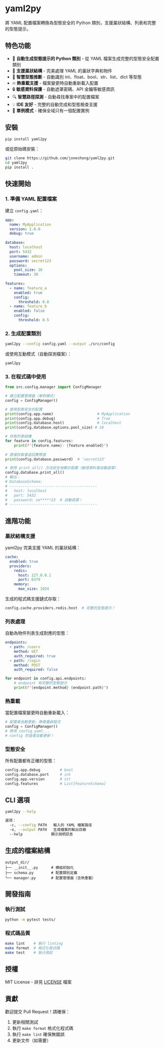 # yaml2py

將 YAML 配置檔案轉換為型態安全的 Python 類別，支援巢狀結構、列表和完整的型態提示。


## 特色功能

- 🎯 **自動生成型態提示的 Python 類別** - 從 YAML 檔案生成完整的型態安全配置類別
- 🔄 **支援巢狀結構** - 完美處理 YAML 的巢狀字典和物件
- 📝 **智慧型態推斷** - 自動識別 int、float、bool、str、list、dict 等型態
- 🔥 **熱重載支援** - 檔案變更時自動重新載入配置
- 🔒 **敏感資料保護** - 自動遮罩密碼、API 金鑰等敏感資訊
- 🔍 **智慧路徑探測** - 自動尋找專案中的配置檔案
- 💡 **IDE 友好** - 完整的自動完成和型態檢查支援
- 🎨 **單例模式** - 確保全域只有一個配置實例

## 安裝

```bash
pip install yaml2py
```

或從原始碼安裝：

```bash
git clone https://github.com/joneshong/yaml2py.git
cd yaml2py
pip install .
```

## 快速開始

### 1. 準備 YAML 配置檔案

建立 `config.yaml`：

```yaml
app:
  name: MyApplication
  version: 1.0.0
  debug: true
  
database:
  host: localhost
  port: 5432
  username: admin
  password: secret123
  options:
    pool_size: 10
    timeout: 30
    
features:
  - name: feature_a
    enabled: true
    config:
      threshold: 0.8
  - name: feature_b
    enabled: false
    config:
      threshold: 0.5
```

### 2. 生成配置類別

```bash
yaml2py --config config.yaml --output ./src/config
```

或使用互動模式（自動探測檔案）：

```bash
yaml2py
```

### 3. 在程式碼中使用

```python
from src.config.manager import ConfigManager

# 建立配置管理器（單例模式）
config = ConfigManager()

# 使用型態安全的配置
print(config.app.name)                    # MyApplication
print(config.app.debug)                   # True
print(config.database.host)               # localhost
print(config.database.options.pool_size) # 10

# 存取列表結構
for feature in config.features:
    print(f"{feature.name}: {feature.enabled}")
    
# 直接存取會返回實際值
print(config.database.password)  # 'secret123'

# 使用 print_all() 方法安全地顯示配置（敏感資料會自動遮罩）
config.database.print_all()
# 輸出：
# DatabaseSchema:
# ----------------------------------------
#   host: localhost
#   port: 5432
#   password: se*****23  # 自動遮罩！
# ----------------------------------------
```

## 進階功能

### 巢狀結構支援

yaml2py 完美支援 YAML 的巢狀結構：

```yaml
cache:
  enabled: true
  providers:
    redis:
      host: 127.0.0.1
      port: 6379
    memory:
      max_size: 1024
```

生成的程式碼支援鏈式存取：

```python
config.cache.providers.redis.host  # 完整的型態提示！
```

### 列表處理

自動為物件列表生成對應的型態：

```yaml
endpoints:
  - path: /users
    method: GET
    auth_required: true
  - path: /login
    method: POST
    auth_required: false
```

```python
for endpoint in config.api.endpoints:
    # endpoint 有完整的型態提示
    print(f"{endpoint.method} {endpoint.path}")
```

### 熱重載

當配置檔案變更時自動重新載入：

```python
# 配置會自動更新，無需重啟程式
config = ConfigManager()
# 修改 config.yaml...
# config 的值會自動更新！
```

### 型態安全

所有配置都有正確的型態：

```python
config.app.debug         # bool
config.database.port     # int
config.app.version       # str
config.features          # List[FeatureSchema]
```

## CLI 選項

```bash
yaml2py --help

選項：
  -c, --config PATH   輸入的 YAML 檔案路徑
  -o, --output PATH   生成檔案的輸出目錄
  --help             顯示說明訊息
```

## 生成的檔案結構

```
output_dir/
├── __init__.py      # 模組初始化
├── schema.py        # 配置類別定義
└── manager.py       # 配置管理器（含熱重載）
```


## 開發指南

### 執行測試

```bash
python -m pytest tests/
```

### 程式碼品質

```bash
make lint    # 執行 linting
make format  # 格式化程式碼
make test    # 執行測試
```

## 授權

MIT License - 詳見 [LICENSE](LICENSE) 檔案


## 貢獻

歡迎提交 Pull Request！請確保：

1. 更新相關測試
2. 執行 `make format` 格式化程式碼
3. 執行 `make lint` 確保無錯誤
4. 更新文件（如需要）